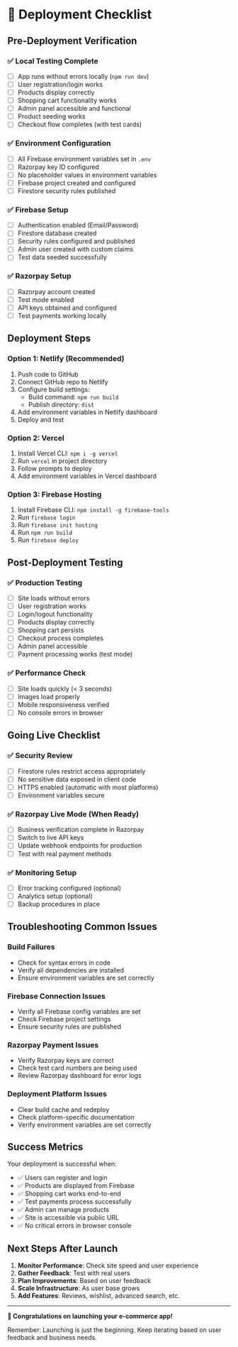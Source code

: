 # 🚀 Deployment Checklist

## Pre-Deployment Verification

### ✅ **Local Testing Complete**
- [ ] App runs without errors locally (`npm run dev`)
- [ ] User registration/login works
- [ ] Products display correctly
- [ ] Shopping cart functionality works
- [ ] Admin panel accessible and functional
- [ ] Product seeding works
- [ ] Checkout flow completes (with test cards)

### ✅ **Environment Configuration**
- [ ] All Firebase environment variables set in `.env`
- [ ] Razorpay key ID configured
- [ ] No placeholder values in environment variables
- [ ] Firebase project created and configured
- [ ] Firestore security rules published

### ✅ **Firebase Setup**
- [ ] Authentication enabled (Email/Password)
- [ ] Firestore database created
- [ ] Security rules configured and published
- [ ] Admin user created with custom claims
- [ ] Test data seeded successfully

### ✅ **Razorpay Setup**
- [ ] Razorpay account created
- [ ] Test mode enabled
- [ ] API keys obtained and configured
- [ ] Test payments working locally

## Deployment Steps

### **Option 1: Netlify (Recommended)**
1. Push code to GitHub
2. Connect GitHub repo to Netlify
3. Configure build settings:
   - Build command: `npm run build`
   - Publish directory: `dist`
4. Add environment variables in Netlify dashboard
5. Deploy and test

### **Option 2: Vercel**
1. Install Vercel CLI: `npm i -g vercel`
2. Run `vercel` in project directory
3. Follow prompts to deploy
4. Add environment variables in Vercel dashboard

### **Option 3: Firebase Hosting**
1. Install Firebase CLI: `npm install -g firebase-tools`
2. Run `firebase login`
3. Run `firebase init hosting`
4. Run `npm run build`
5. Run `firebase deploy`

## Post-Deployment Testing

### ✅ **Production Testing**
- [ ] Site loads without errors
- [ ] User registration works
- [ ] Login/logout functionality
- [ ] Products display correctly
- [ ] Shopping cart persists
- [ ] Checkout process completes
- [ ] Admin panel accessible
- [ ] Payment processing works (test mode)

### ✅ **Performance Check**
- [ ] Site loads quickly (< 3 seconds)
- [ ] Images load properly
- [ ] Mobile responsiveness verified
- [ ] No console errors in browser

## Going Live Checklist

### ✅ **Security Review**
- [ ] Firestore rules restrict access appropriately
- [ ] No sensitive data exposed in client code
- [ ] HTTPS enabled (automatic with most platforms)
- [ ] Environment variables secure

### ✅ **Razorpay Live Mode** (When Ready)
- [ ] Business verification complete in Razorpay
- [ ] Switch to live API keys
- [ ] Update webhook endpoints for production
- [ ] Test with real payment methods

### ✅ **Monitoring Setup**
- [ ] Error tracking configured (optional)
- [ ] Analytics setup (optional)
- [ ] Backup procedures in place

## Troubleshooting Common Issues

### **Build Failures**
- Check for syntax errors in code
- Verify all dependencies are installed
- Ensure environment variables are set correctly

### **Firebase Connection Issues**
- Verify all Firebase config variables are set
- Check Firebase project settings
- Ensure security rules are published

### **Razorpay Payment Issues**
- Verify Razorpay keys are correct
- Check test card numbers are being used
- Review Razorpay dashboard for error logs

### **Deployment Platform Issues**
- Clear build cache and redeploy
- Check platform-specific documentation
- Verify environment variables are set correctly

## Success Metrics

Your deployment is successful when:
- ✅ Users can register and login
- ✅ Products are displayed from Firebase
- ✅ Shopping cart works end-to-end
- ✅ Test payments process successfully
- ✅ Admin can manage products
- ✅ Site is accessible via public URL
- ✅ No critical errors in browser console

## Next Steps After Launch

1. **Monitor Performance**: Check site speed and user experience
2. **Gather Feedback**: Test with real users
3. **Plan Improvements**: Based on user feedback
4. **Scale Infrastructure**: As user base grows
5. **Add Features**: Reviews, wishlist, advanced search, etc.

---

**🎉 Congratulations on launching your e-commerce app!** 

Remember: Launching is just the beginning. Keep iterating based on user feedback and business needs.